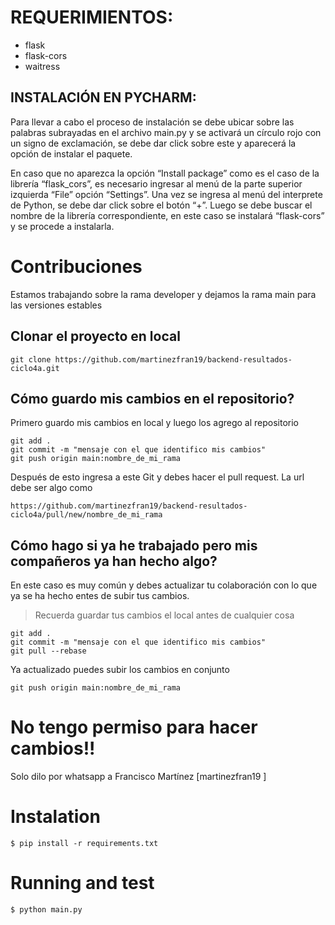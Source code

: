 
# REQUERIMIENTOS:

- flask
- flask-cors
- waitress

## INSTALACIÓN EN PYCHARM:

Para llevar a cabo el proceso de instalación se debe ubicar sobre las palabras subrayadas en el archivo main.py y 
se activará un círculo rojo con un signo de exclamación, se debe dar click sobre este y aparecerá la opción de instalar el paquete.

En caso que no aparezca la opción “Install package” como es el caso de la librería “flask_cors”, 
es necesario ingresar al menú de la parte superior izquierda “File” opción “Settings”. Una vez se ingresa al menú del interprete de Python, 
se debe dar click sobre el botón “+”. Luego se debe buscar el nombre de la librería correspondiente, en este caso se instalará “flask-cors” y 
se procede a instalarla.

# Contribuciones
Estamos trabajando sobre la rama developer y dejamos la rama main para las versiones estables
## Clonar el proyecto en local

```
git clone https://github.com/martinezfran19/backend-resultados-ciclo4a.git

```

## Cómo guardo mis cambios en el repositorio?

Primero guardo mis cambios en local y luego los agrego al repositorio
```
git add .
git commit -m "mensaje con el que identifico mis cambios"
git push origin main:nombre_de_mi_rama
```

Después de esto ingresa a este Git y debes hacer el pull request. La url debe ser algo como

```
https://github.com/martinezfran19/backend-resultados-ciclo4a/pull/new/nombre_de_mi_rama
```

## Cómo hago si ya he trabajado pero mis compañeros ya han hecho algo?
En este caso es muy común y debes actualizar tu colaboración con lo que ya se ha hecho entes de subir tus cambios.
> Recuerda guardar tus cambios el local antes de cualquier cosa

```
git add .
git commit -m "mensaje con el que identifico mis cambios"
git pull --rebase
```

Ya actualizado puedes subir los cambios en conjunto
```
git push origin main:nombre_de_mi_rama
```
# No tengo permiso para hacer cambios!!
Solo dilo por whatsapp a Francisco Martínez [martinezfran19 ]

# Instalation

```
$ pip install -r requirements.txt
```

# Running and test

```
$ python main.py
```
